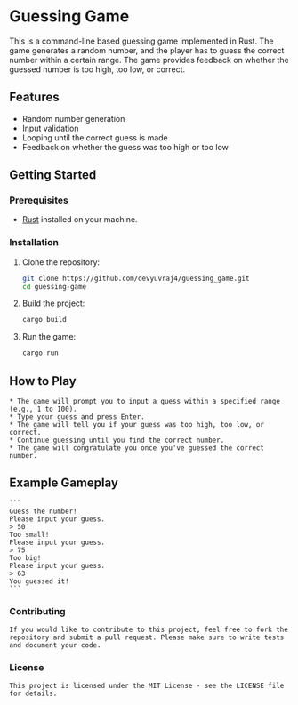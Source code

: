 # Guessing Game

This is a command-line based guessing game implemented in Rust. The game generates a random number, and the player has to guess the correct number within a certain range. The game provides feedback on whether the guessed number is too high, too low, or correct.

## Features

- Random number generation
- Input validation
- Looping until the correct guess is made
- Feedback on whether the guess was too high or too low

## Getting Started

### Prerequisites

- [Rust](https://www.rust-lang.org/tools/install) installed on your machine.

### Installation

1. Clone the repository:
   ```bash
   git clone https://github.com/devyuvraj4/guessing_game.git
   cd guessing-game
   ```

2. Build the project:

    ```bash Copy code
    cargo build
    ```    
3. Run the game:

    ```bash Copy code
    cargo run
    ```
## How to Play

    * The game will prompt you to input a guess within a specified range (e.g., 1 to 100).
    * Type your guess and press Enter.
    * The game will tell you if your guess was too high, too low, or correct.
    * Continue guessing until you find the correct number.
    * The game will congratulate you once you've guessed the correct number.
    
## Example Gameplay

    ```
    Guess the number!
    Please input your guess.
    > 50
    Too small!
    Please input your guess.
    > 75
    Too big!
    Please input your guess.
    > 63
    You guessed it!
    ```

### Contributing
    If you would like to contribute to this project, feel free to fork the repository and submit a pull request. Please make sure to write tests and document your code.

### License
    This project is licensed under the MIT License - see the LICENSE file for details.